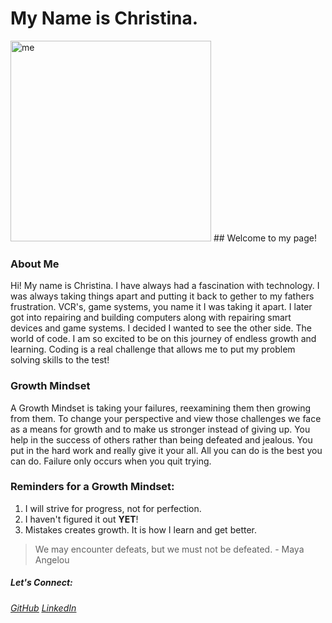 
# My Name is Christina. 
<img width="321" alt="me" src="me.jpeg![me](https://user-images.githubusercontent.com/87684144/126418010-4f814b66-7b2b-4198-8f45-5388c7bd413d.jpeg)">
## Welcome to my page!

### About Me
Hi! My name is Christina. I have always had a fascination with technology. I was always taking things apart and putting it back to gether to my fathers frustration.  VCR's, game systems, you name it I was taking it apart. I later got into repairing and building computers along with repairing smart devices and game systems. I decided I wanted to see the other side. The world of code. I am so excited to be on this journey of endless growth and learning. Coding is a real challenge that allows me to put my problem solving skills to the test!

### Growth Mindset
A Growth Mindset is taking your failures, reexamining them then growing from them. To change your perspective and view those challenges we face as a means for growth and to make us stronger instead of giving up. You help in the success of others rather than being defeated and jealous. You put in the hard work and really give it your all. All you can do is the best you can do. Failure only occurs when you quit trying.

### Reminders for a Growth Mindset:
1. I will strive for progress, not for perfection.
2. I haven't figured it out **YET**! 
3. Mistakes creates growth. It is how I learn and get better.

> We may encounter defeats, but we must not be defeated. - Maya Angelou


##### ***Let's Connect:***
###### <a href = "https://github.com/Cquinn21"><u>GitHub</u></a> <a href = "https://www.linkedin.com/in/christina-e-quinn"><u>LinkedIn</u></a>



